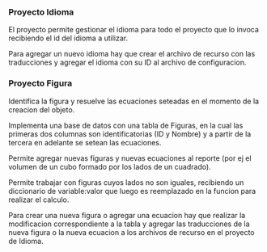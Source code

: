 ### Proyecto Idioma
El proyecto permite gestionar el idioma para todo el proyecto que lo invoca recibiendo el id del idioma a utilizar.

Para agregar un nuevo idioma hay que crear el archivo de recurso con las traducciones y agregar el idioma con su ID al archivo de configuracion.

### Proyecto Figura
Identifica la figura y resuelve las ecuaciones seteadas en el momento de la creacion del objeto.

Implementa una base de datos con una tabla de Figuras, en la cual las primeras dos columnas son identificatorias (ID y Nombre) y a partir de la tercera en adelante se setean las ecuaciones. 

Permite agregar nuevas figuras y nuevas ecuaciones al reporte (por ej el volumen de un cubo formado por los lados de un cuadrado). 

Permite trabajar con figuras cuyos lados no son iguales, recibiendo un diccionario de variable:valor que luego es reemplazado en la funcion para realizar el calculo.

Para crear una nueva figura o agregar una ecuacion hay que realizar la modificacion correspondiente a la tabla y agregar las traducciones de la nueva figura o la nueva ecuacion a los archivos de recurso en el proyecto de Idioma.